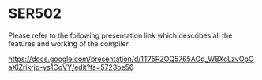 # SER502

Please refer to the following presentation link which describes all the features and working of the compiler. 

https://docs.google.com/presentation/d/1T75RZOQ5765AOq_W8XcLzvOpOaXlZrikrjp-ys1CqVY/edit?ts=5723be56

